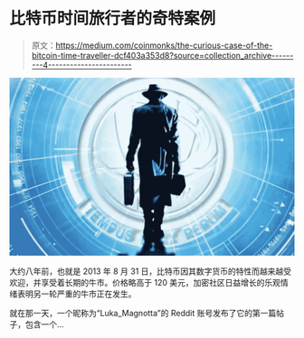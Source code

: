 # 比特币时间旅行者的奇特案例

> 原文：<https://medium.com/coinmonks/the-curious-case-of-the-bitcoin-time-traveller-dcf403a353d8?source=collection_archive---------4----------------------->

![](img/a7e268f5a3f2a4aa7da7a6274871a626.png)

大约八年前，也就是 2013 年 8 月 31 日，比特币因其数字货币的特性而越来越受欢迎，并享受着长期的牛市。价格略高于 120 美元，加密社区日益增长的乐观情绪表明另一轮严重的牛市正在发生。

就在那一天，一个昵称为“Luka_Magnotta”的 Reddit 账号发布了它的第一篇帖子，包含一个…
